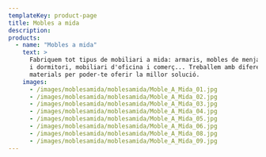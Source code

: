 ```yaml
---
templateKey: product-page
title: Mobles a mida
description:
products:
  - name: "Mobles a mida"
    text: >
      Fabriquem tot tipus de mobiliari a mida: armaris, mobles de menjador
      i dormitori, mobiliari d'oficina i comerç... Treballem amb diferents
      materials per poder-te oferir la millor solució.
    images:
      - /images/moblesamida/moblesamida/Moble_A_Mida_01.jpg
      - /images/moblesamida/moblesamida/Moble_A_Mida_02.jpg
      - /images/moblesamida/moblesamida/Moble_A_Mida_03.jpg
      - /images/moblesamida/moblesamida/Moble_A_Mida_04.jpg
      - /images/moblesamida/moblesamida/Moble_A_Mida_05.jpg
      - /images/moblesamida/moblesamida/Moble_A_Mida_06.jpg
      - /images/moblesamida/moblesamida/Moble_A_Mida_08.jpg
      - /images/moblesamida/moblesamida/Moble_A_Mida_09.jpg
---
```

